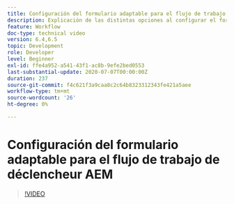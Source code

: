 ```yaml
---
title: Configuración del formulario adaptable para el flujo de trabajo de déclencheur AEM
description: Explicación de las distintas opciones al configurar el formulario adaptable para el flujo de trabajo de déclencheur AEM de
feature: Workflow
doc-type: technical video
version: 6.4,6.5
topic: Development
role: Developer
level: Beginner
exl-id: ffe4a952-a541-43f1-ac8b-9efe2bed0553
last-substantial-update: 2020-07-07T00:00:00Z
duration: 237
source-git-commit: f4c621f3a9caa8c2c64b8323312343fe421a5aee
workflow-type: tm+mt
source-wordcount: '26'
ht-degree: 0%

---
```


# Configuración del formulario adaptable para el flujo de trabajo de déclencheur AEM


>[!VIDEO](https://video.tv.adobe.com/v/28316?quality=12&learn=on)
